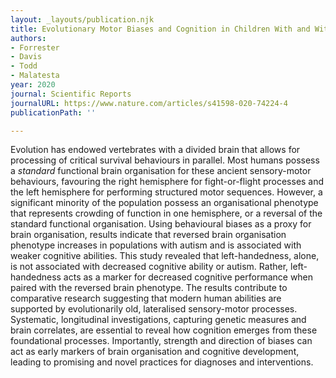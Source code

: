 ```yaml
---
layout: _layouts/publication.njk
title: Evolutionary Motor Biases and Cognition in Children With and Without Autism
authors:
- Forrester
- Davis
- Todd
- Malatesta
year: 2020
journal: Scientific Reports
journalURL: https://www.nature.com/articles/s41598-020-74224-4
publicationPath: ''

---
```

Evolution has endowed vertebrates with a divided brain that allows for processing of critical survival behaviours in parallel. Most humans possess a _standard_ functional brain organisation for these ancient sensory-motor behaviours, favouring the right hemisphere for fight-or-flight processes and the left hemisphere for performing structured motor sequences. However, a significant minority of the population possess an organisational phenotype that represents crowding of function in one hemisphere, or a reversal of the standard functional organisation. Using behavioural biases as a proxy for brain organisation, results indicate that reversed brain organisation phenotype increases in populations with autism and is associated with weaker cognitive abilities. This study revealed that left-handedness, alone, is not associated with decreased cognitive ability or autism. Rather, left-handedness acts as a marker for decreased cognitive performance when paired with the reversed brain phenotype. The results contribute to comparative research suggesting that modern human abilities are supported by evolutionarily old, lateralised sensory-motor processes. Systematic, longitudinal investigations, capturing genetic measures and brain correlates, are essential to reveal how cognition emerges from these foundational processes. Importantly, strength and direction of biases can act as early markers of brain organisation and cognitive development, leading to promising and novel practices for diagnoses and interventions.